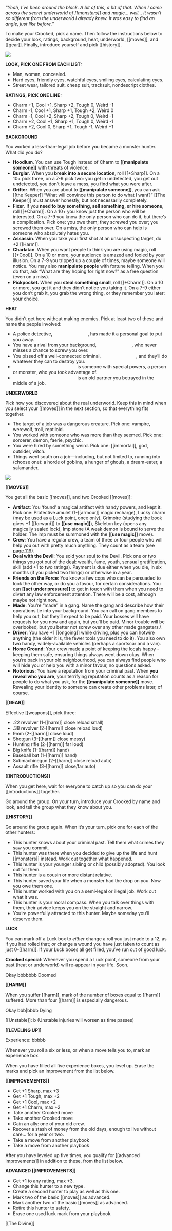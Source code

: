 
*“Yeah, I’ve been around the block. A bit of this, a bit of that. When I came across the secret underworld of [[monsters]] and magic… well… it wasn’t so different from the underworld I already knew. It was easy to find an angle, just like before.”*

To make your Crooked, pick a name. Then follow the instructions below to decide your look, ratings, background, heat, underworld, [[moves]], and [[gear]]. Finally, introduce yourself and pick [[history]].

![](MotWIMG5.jpeg)

**LOOK, PICK ONE FROM EACH LIST:**

- Man, woman, concealed.
- Hard eyes, friendly eyes, watchful eyes, smiling eyes, calculating eyes.
- Street wear, tailored suit, cheap suit, tracksuit, nondescript clothes.

**RATINGS, PICK ONE LINE:**

- Charm +1, Cool +1, Sharp +2, Tough 0, Weird -1
- Charm -1, Cool +1, Sharp +1, Tough +2, Weird 0
- Charm -1, Cool +2, Sharp +2, Tough 0, Weird -1
- Charm +2, Cool +1, Sharp +1, Tough 0, Weird -1
- Charm +2, Cool 0, Sharp +1, Tough -1, Weird +1

**BACKGROUND**

You worked a less-than-legal job before you became a monster hunter. What did you do?

- **Hoodlum**. You can use Tough instead of Charm to **[[manipulate someone]]** with threats of violence.
- **Burglar**. When you **break into a secure location**, roll [[+Sharp]]. On a 10+ pick three, on a 7-9 pick two: you get in undetected, you get out undetected, you don’t leave a mess, you find what you were after.
- **Grifter**. When you are about to **[[manipulate someone]]**, you can ask [[the Keeper]] “What will convince this person to do what I want?” [[The Keeper]] must answer honestly, but not necessarily completely.
- **Fixer**. If you **need to buy something, sell something, or hire someone**, roll [[+Charm]]. On a 10+ you know just the person who will be interested. On a 7-9 you know the only person who can do it, but there’s a complication. Pick one: you owe them; they screwed you over; you screwed them over. On a miss, the only person who can help is someone who absolutely hates you.
- **Assassin**. When you take your first shot at an unsuspecting target, do +2 [[Harm]].
- **Charlatan**. When you want people to think you are using magic, roll [[+Cool]]. On a 10 or more, your audience is amazed and fooled by your illusion. On a 7-9 you tripped up a couple of times, maybe someone will notice. You may also **manipulate** **people** with fortune telling. When you do that, ask “What are they hoping for right now?” as a free question (even on a miss).
- **Pickpocket.** When you **steal something small**, roll [[+Charm]]. On a 10 or more, you get it and they didn’t notice you taking it. On a 7-9 either you don’t grab it, you grab the wrong thing, or they remember you later: your choice.

**HEAT**

You didn’t get here without making enemies. Pick at least two of these and name the people involved:

- A police detective,                            , has made it a personal goal to put you away.
- You have a rival from your background,                            , who never misses a chance to screw you over.
- You pissed off a well-connected criminal,                            , and they’ll do whatever they can to destroy you.
- `                            `is someone with special powers, a person or monster, who you took advantage of.
- `                            `is an old partner you betrayed in the middle of a job.

**UNDERWORLD**

Pick how you discovered about the real underworld. Keep this in mind when you select your [[moves]] in the next section, so that everything fits together.

- The target of a job was a dangerous creature. Pick one: vampire, werewolf, troll, reptiloid.
- You worked with someone who was more than they seemed. Pick one: sorcerer, demon, faerie, psychic.
- You were hired by something weird. Pick one: [[immortal]], god, outsider, witch.
- Things went south on a job—including, but not limited to, running into (choose one): a horde of goblins, a hunger of ghouls, a dream-eater, a salamander.

![](MotWIMG6.jpeg)

**[[MOVES]]**

You get all the basic [[moves]], and two Crooked [[moves]]:

- **Artifact**: You ‘found’ a magical artifact with handy powers, and kept it. Pick one: Protective amulet (1-[[armour]] magic recharge), Lucky charm (may be used as a Luck point, once only), Grimoire (studying the book gives +1 [[forward]] to **[[use magic]]**), Skeleton key (opens any magically sealed lock), Imp stone (A weak demon is bound to serve the holder. The imp must be summoned with the **[[use magic]]** move).
- **Crew**: You have a regular crew, a team of three or four people who will help you out with pretty much anything. They count as a team (see [page 119](#0000399193)).
- **Deal with the Devil**: You sold your soul to the Devil. Pick one or two things you got out of the deal: wealth, fame, youth, sensual gratification, skill (add +1 to two ratings). Payment is due either when you die, in six months (if you picked two things) or otherwise in a year.
- **Friends on the Force**: You know a few cops who can be persuaded to look the other way, or do you a favour, for certain considerations. You can **[[act under pressure]]** to get in touch with them when you need to divert any law enforcement attention. There will be a cost, although maybe not right now.
- **Made**: You’re “made” in a gang. Name the gang and describe how their operations tie into your background. You can call on gang members to help you out, but they’ll expect to be paid. Your bosses will have requests for you now and again, but you’ll be paid. Minor trouble will be overlooked, but you better not screw over any other made gangsters.\
- **Driver**: You have +1 [[ongoing]] while driving, plus you can hotwire anything (the older it is, the fewer tools you need to do it). You also own two handy, widely-available vehicles (perhaps a sportscar and a van).
- **Home Ground**: Your crew made a point of keeping the locals happy - keeping them safe, ensuring things always went down okay. When you’re back in your old neighbourhood, you can always find people who will hide you or help you with a minor favour, no questions asked.
- **Notorious**: You have a reputation from your criminal past. When **you reveal who you are**, your terrifying reputation counts as a reason for people to do what you ask, for the **[[manipulate someone]]** move. Revealing your identity to someone can create other problems later, of course.

**[[GEAR]]**

Effective [[weapons]], pick three:

- .22 revolver (1-[[harm]] close reload small)
- .38 revolver (2-[[harm]] close reload loud)
- 9mm (2-[[harm]] close loud)
- Shotgun (3-[[harm]] close messy)
- Hunting rifle (2-[[harm]] far loud)
- Big knife (1-[[harm]] hand)
- Baseball bat (1-[[harm]] hand)
- Submachinegun (2-[[harm]] close reload auto)
- Assault rifle (3-[[harm]] close/far auto)

**[[INTRODUCTIONS]]**

When you get here, wait for everyone to catch up so you can do your [[introductions]] together.

Go around the group. On your turn, introduce your Crooked by name and look, and tell the group what they know about you.

**[[HISTORY]]**

Go around the group again. When it’s your turn, pick one for each of the other hunters:

- This hunter knows about your criminal past. Tell them what crimes they saw you commit.
- This hunter was there when you decided to give up the life and hunt [[monsters]] instead. Work out together what happened.
- This hunter is your younger sibling or child (possibly adopted). You look out for them.
- This hunter is a cousin or more distant relative.
- This hunter saved your life when a monster had the drop on you. Now you owe them one.
- This hunter worked with you on a semi-legal or illegal job. Work out what it was.
- This hunter is your moral compass. When you talk over things with them, their advice keeps you on the straight and narrow.
- You’re powerfully attracted to this hunter. Maybe someday you’ll deserve them.

**LUCK**

You can mark off a Luck box to *either* change a roll you just made to a 12, as if you had rolled that; *or* change a wound you have just taken to count as just 0-[[harm]]. If your Luck boxes all get filled, you’ve run out of good luck.

**Crooked special**: Whenever you spend a Luck point, someone from your past (heat or underworld) will re-appear in your life. Soon.

Okay bbbbbbb Doomed

**[[HARM]]**

When you suffer [[harm]], mark of the number of boxes equal to [[harm]] suffered. More than four [[harm]] is especially dangerous.

Okay bbb|bbbb Dying

[[Unstable]]: b (Unstable injuries will worsen as time passes)

**[[LEVELING UP]]**

Experience: bbbbb

Whenever you roll a six or less, or when a move tells you to, mark an experience box.

When you have filled all five experience boxes, you level up. Erase the marks and pick an improvement from the list below.

**[[IMPROVEMENTS]]**

- Get +1 Sharp, max +3
- Get +1 Tough, max +2
- Get +1 Cool, max +2
- Get +1 Charm, max +2
- Take another Crooked move
- Take another Crooked move
- Gain an ally: one of your old crew.
- Recover a stash of money from the old days, enough to live without care... for a year or two.
- Take a move from another playbook
- Take a move from another playbook

After you have leveled up five times, you qualify for [[advanced improvements]] in addition to these, from the list below.

**ADVANCED [[IMPROVEMENTS]]**

- Get +1 to any rating, max +3.
- Change this hunter to a new type.
- Create a second hunter to play as well as this one.
- Mark two of the basic [[moves]] as advanced.
- Mark another two of the basic [[moves]] as advanced.
- Retire this hunter to safety.
- Erase one used luck mark from your playbook.



[[The Divine]]
